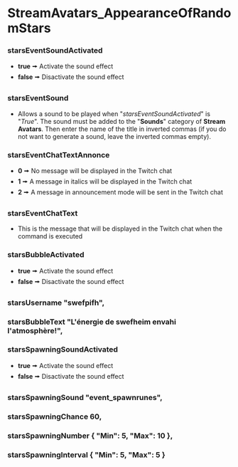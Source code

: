 # StreamAvatars_AppearanceOfRandomStars

### starsEventSoundActivated
- **true** 🠚 Activate the sound effect
- **false** 🠚 Disactivate the sound effect

### starsEventSound
- Allows a sound to be played when "*starsEventSoundActivated*" is "*True*". The sound must be added to the "**Sounds**" category of **Stream Avatars**. Then enter the name of the title in inverted commas (if you do not want to generate a sound, leave the inverted commas empty).

### starsEventChatTextAnnonce
- **0** 🠚 No message will be displayed in the Twitch chat
- **1** 🠚 A message in italics will be displayed in the Twitch chat
- **2** 🠚 A message in announcement mode will be sent in the Twitch chat

### starsEventChatText
- This is the message that will be displayed in the Twitch chat when the command is executed

### starsBubbleActivated
- **true** 🠚 Activate the sound effect
- **false** 🠚 Disactivate the sound effect

### starsUsername "swefpifh",
### starsBubbleText "L'énergie de swefheim envahi l'atmosphère!",

### starsSpawningSoundActivated
- **true** 🠚 Activate the sound effect
- **false** 🠚 Disactivate the sound effect

### starsSpawningSound "event_spawnrunes",
### starsSpawningChance 60,
### starsSpawningNumber { "Min": 5, "Max": 10 },
### starsSpawningInterval { "Min": 5, "Max": 5 }
